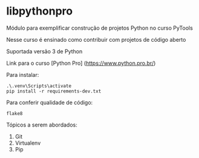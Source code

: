 # libpythonpro
Módulo para exemplificar construção de projetos Python no curso PyTools

Nesse curso é ensinado como contribuir com projetos de código aberto

Suportada versão 3 de Python

Link para o curso [Python Pro] (https://www.python.pro.br/)

Para instalar:
````console
.\.venv\Scripts\activate
pip install -r requirements-dev.txt
````
Para conferir qualidade de código:
````console
flake8
````

Tópicos a serem abordados:
1. Git
2. Virtualenv
3. Pip